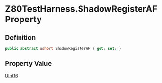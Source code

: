 # Z80TestHarness.ShadowRegisterAF Property
## Definition

```c#
public abstract ushort ShadowRegisterAF { get; set; }
```

## Property Value

[UInt16](https://learn.microsoft.com/en-gb/dotnet/api/System.UInt16)
